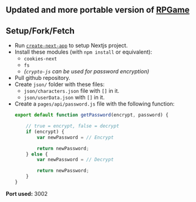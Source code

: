 ## Updated and more portable version of [RPGame](https://github.com/TimEtOff/RPGame)

## Setup/Fork/Fetch
- Run [`create-next-app`](https://github.com/vercel/next.js/tree/canary/packages/create-next-app) to setup Nextjs project.
- Install these modules (with `npm install` or equivalent):
    - `cookies-next`
    - `fs`
    - *(`crypto-js` can be used for password encryption)*
- Pull github repository.
- Create `json/` folder with these files:
    - `json/characters.json` file with `[]` in it.
    - `json/userData.json` with `[]` in it.
- Create a `pages/api/password.js` file with the following function:
    ```js
    export default function getPassword(encrypt, password) {

        // true = encrypt, false = decrypt
        if (encrypt) {
            var newPassword = // Encrypt

            return newPassword;
        } else {
            var newPassword = // Decrypt

            return newPassword;
        }
    }   
    ```
**Port used:** 3002